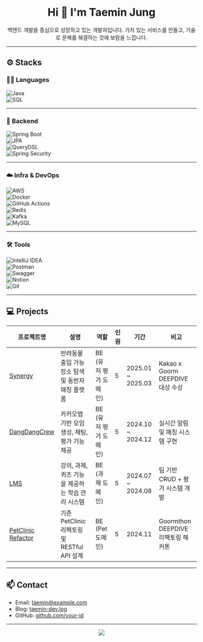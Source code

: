 <h1 align="center">Hi 👋 I'm Taemin Jung</h1>

<p align="center">
백엔드 개발을 중심으로 성장하고 있는 개발자입니다.  
가치 있는 서비스를 만들고, 기술로 문제를 해결하는 것에 보람을 느낍니다.
</p>

---

## ⚙️ Stacks

### 🧑‍💻 Languages  
![Java](https://img.shields.io/badge/Java-007396?style=for-the-badge&logo=openjdk&logoColor=white)  
![SQL](https://img.shields.io/badge/SQL-336791?style=for-the-badge&logo=postgresql&logoColor=white)

---

### 🧱 Backend  
![Spring Boot](https://img.shields.io/badge/Spring%20Boot-6DB33F?style=for-the-badge&logo=springboot&logoColor=white)  
![JPA](https://img.shields.io/badge/JPA-59666C?style=for-the-badge&logo=hibernate&logoColor=white)  
![QueryDSL](https://img.shields.io/badge/QueryDSL-0089CD?style=for-the-badge&logoColor=white)  
![Spring Security](https://img.shields.io/badge/Spring%20Security-6DB33F?style=for-the-badge&logo=springsecurity&logoColor=white)

---

### ☁️ Infra & DevOps  
![AWS](https://img.shields.io/badge/AWS-232F3E?style=for-the-badge&logo=amazonaws&logoColor=white)  
![Docker](https://img.shields.io/badge/Docker-2496ED?style=for-the-badge&logo=docker&logoColor=white)  
![GitHub Actions](https://img.shields.io/badge/GitHub%20Actions-2088FF?style=for-the-badge&logo=githubactions&logoColor=white)  
![Redis](https://img.shields.io/badge/Redis-DC382D?style=for-the-badge&logo=redis&logoColor=white)  
![Kafka](https://img.shields.io/badge/Apache%20Kafka-231F20?style=for-the-badge&logo=apachekafka&logoColor=white)  
![MySQL](https://img.shields.io/badge/MySQL-4479A1?style=for-the-badge&logo=mysql&logoColor=white)

---

### 🛠 Tools  
![IntelliJ IDEA](https://img.shields.io/badge/IntelliJ-000000?style=for-the-badge&logo=intellijidea&logoColor=white)  
![Postman](https://img.shields.io/badge/Postman-FF6C37?style=for-the-badge&logo=postman&logoColor=white)  
![Swagger](https://img.shields.io/badge/Swagger-85EA2D?style=for-the-badge&logo=swagger&logoColor=black)  
![Notion](https://img.shields.io/badge/Notion-000000?style=for-the-badge&logo=notion&logoColor=white)  
![Git](https://img.shields.io/badge/Git-F05032?style=for-the-badge&logo=git&logoColor=white)


---


## 💻 Projects

| 프로젝트명 | 설명 | 역할 | 인원 | 기간 | 비고 |
|------------|------|------|------|------|------|
| [Synergy](https://github.com/Goorm-Synergy/Synergy-Backend) | 반려동물 출입 가능 장소 탐색 및 동반자 매칭 플랫폼 | BE (유저 평가 도메인) | 5 | 2025.01 ~ 2025.03 | Kakao x Goorm DEEPDIVE 대상 수상 |
| [DangDangCrew](https://github.com/FindMeWithDeepDive/DangDangCrew) | 카카오맵 기반 모임 생성, 채팅, 평가 기능 제공 | BE (유저 평가 도메인) | 5 | 2024.10 ~ 2024.12 | 실시간 알림 및 매칭 시스템 구현 |
| [LMS](https://github.com/GoGetCustomer/learning-management-system) | 강의, 과제, 퀴즈 기능을 제공하는 학습 관리 시스템 | BE (과제 도메인) | 5 | 2024.07 ~ 2024.08 | 팀 기반 CRUD + 평가 시스템 개발 |
| [PetClinic Refactor](https://github.com/goorm-debug-alss/petclinic) | 기존 PetClinic 리팩토링 및 RESTful API 설계 | BE (Pet 도메인) | 5 | 2024.11 | Goormthon DEEPDIVE 리팩토링 해커톤 |


---

## 📫 Contact

- Email: taemin@example.com  
- Blog: [taemin-dev.log](https://blog.notion.site/...)  
- GitHub: [github.com/your-id](https://github.com/your-id)

---

<p align="center">
  <img src="https://github-readme-stats.vercel.app/api?username=your-id&show_icons=true&theme=tokyonight" />
</p>
